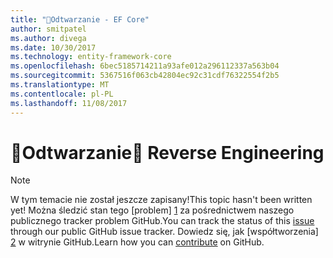 ```yaml
---
title: "Odtwarzanie - EF Core"
author: smitpatel
ms.author: divega
ms.date: 10/30/2017
ms.technology: entity-framework-core
ms.openlocfilehash: 6bec5185714211a93afe012a296112337a563b04
ms.sourcegitcommit: 5367516f063cb42804ec92c31cdf76322554f2b5
ms.translationtype: MT
ms.contentlocale: pl-PL
ms.lasthandoff: 11/08/2017
---
```

# <a name="-reverse-engineering"></a><span data-ttu-id="71be4-102">🔧Odtwarzanie</span><span class="sxs-lookup"><span data-stu-id="71be4-102">🔧 Reverse Engineering</span></span>

> [!NOTE]
> <span data-ttu-id="71be4-103">W tym temacie nie został jeszcze zapisany!</span><span class="sxs-lookup"><span data-stu-id="71be4-103">This topic hasn't been written yet!</span></span> <span data-ttu-id="71be4-104">Można śledzić stan tego [problem] [ 1] za pośrednictwem naszego publicznego tracker problem GitHub.</span><span class="sxs-lookup"><span data-stu-id="71be4-104">You can track the status of this [issue][1] through our public GitHub issue tracker.</span></span> <span data-ttu-id="71be4-105">Dowiedz się, jak [współtworzenia] [ 2] w witrynie GitHub.</span><span class="sxs-lookup"><span data-stu-id="71be4-105">Learn how you can [contribute][2] on GitHub.</span></span>


  [1]: https://github.com/aspnet/EntityFramework.Docs/issues/508
  [2]: https://github.com/aspnet/EntityFramework.Docs/blob/master/CONTRIBUTING.md
